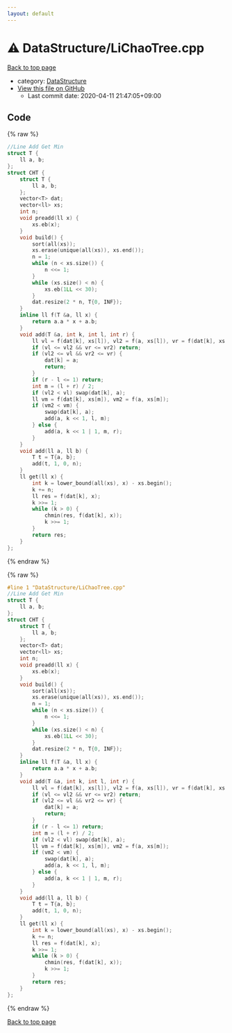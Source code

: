 ```yaml
---
layout: default
---
```


<!-- mathjax config similar to math.stackexchange -->
<script type="text/javascript" async
  src="https://cdnjs.cloudflare.com/ajax/libs/mathjax/2.7.5/MathJax.js?config=TeX-MML-AM_CHTML">
</script>
<script type="text/x-mathjax-config">
  MathJax.Hub.Config({
    TeX: { equationNumbers: { autoNumber: "AMS" }},
    tex2jax: {
      inlineMath: [ ['$','$'] ],
      processEscapes: true
    },
    "HTML-CSS": { matchFontHeight: false },
    displayAlign: "left",
    displayIndent: "2em"
  });
</script>

<script type="text/javascript" src="https://cdnjs.cloudflare.com/ajax/libs/jquery/3.4.1/jquery.min.js"></script>
<script src="https://cdn.jsdelivr.net/npm/jquery-balloon-js@1.1.2/jquery.balloon.min.js" integrity="sha256-ZEYs9VrgAeNuPvs15E39OsyOJaIkXEEt10fzxJ20+2I=" crossorigin="anonymous"></script>
<script type="text/javascript" src="../../assets/js/copy-button.js"></script>
<link rel="stylesheet" href="../../assets/css/copy-button.css" />


# :warning: DataStructure/LiChaoTree.cpp

<a href="../../index.html">Back to top page</a>

* category: <a href="../../index.html#5e248f107086635fddcead5bf28943fc">DataStructure</a>
* <a href="{{ site.github.repository_url }}/blob/master/DataStructure/LiChaoTree.cpp">View this file on GitHub</a>
    - Last commit date: 2020-04-11 21:47:05+09:00




## Code

<a id="unbundled"></a>
{% raw %}
```cpp
//Line Add Get Min
struct T {
    ll a, b;
};
struct CHT {
    struct T {
        ll a, b;
    };
    vector<T> dat;
    vector<ll> xs;
    int n;
    void preadd(ll x) {
        xs.eb(x);
    }
    void build() {
        sort(all(xs));
        xs.erase(unique(all(xs)), xs.end());
        n = 1;
        while (n < xs.size()) {
            n <<= 1;
        }
        while (xs.size() < n) {
            xs.eb(1LL << 30);
        }
        dat.resize(2 * n, T{0, INF});
    }
    inline ll f(T &a, ll x) {
        return a.a * x + a.b;
    }
    void add(T &a, int k, int l, int r) {
        ll vl = f(dat[k], xs[l]), vl2 = f(a, xs[l]), vr = f(dat[k], xs[r - 1]), vr2 = f(a, xs[r - 1]);
        if (vl <= vl2 && vr <= vr2) return;
        if (vl2 <= vl && vr2 <= vr) {
            dat[k] = a;
            return;
        }
        if (r - l <= 1) return;
        int m = (l + r) / 2;
        if (vl2 < vl) swap(dat[k], a);
        ll vm = f(dat[k], xs[m]), vm2 = f(a, xs[m]);
        if (vm2 < vm) {
            swap(dat[k], a);
            add(a, k << 1, l, m);
        } else {
            add(a, k << 1 | 1, m, r);
        }
    }
    void add(ll a, ll b) {
        T t = T{a, b};
        add(t, 1, 0, n);
    }
    ll get(ll x) {
        int k = lower_bound(all(xs), x) - xs.begin();
        k += n;
        ll res = f(dat[k], x);
        k >>= 1;
        while (k > 0) {
            chmin(res, f(dat[k], x));
            k >>= 1;
        }
        return res;
    }
};
```
{% endraw %}

<a id="bundled"></a>
{% raw %}
```cpp
#line 1 "DataStructure/LiChaoTree.cpp"
//Line Add Get Min
struct T {
    ll a, b;
};
struct CHT {
    struct T {
        ll a, b;
    };
    vector<T> dat;
    vector<ll> xs;
    int n;
    void preadd(ll x) {
        xs.eb(x);
    }
    void build() {
        sort(all(xs));
        xs.erase(unique(all(xs)), xs.end());
        n = 1;
        while (n < xs.size()) {
            n <<= 1;
        }
        while (xs.size() < n) {
            xs.eb(1LL << 30);
        }
        dat.resize(2 * n, T{0, INF});
    }
    inline ll f(T &a, ll x) {
        return a.a * x + a.b;
    }
    void add(T &a, int k, int l, int r) {
        ll vl = f(dat[k], xs[l]), vl2 = f(a, xs[l]), vr = f(dat[k], xs[r - 1]), vr2 = f(a, xs[r - 1]);
        if (vl <= vl2 && vr <= vr2) return;
        if (vl2 <= vl && vr2 <= vr) {
            dat[k] = a;
            return;
        }
        if (r - l <= 1) return;
        int m = (l + r) / 2;
        if (vl2 < vl) swap(dat[k], a);
        ll vm = f(dat[k], xs[m]), vm2 = f(a, xs[m]);
        if (vm2 < vm) {
            swap(dat[k], a);
            add(a, k << 1, l, m);
        } else {
            add(a, k << 1 | 1, m, r);
        }
    }
    void add(ll a, ll b) {
        T t = T{a, b};
        add(t, 1, 0, n);
    }
    ll get(ll x) {
        int k = lower_bound(all(xs), x) - xs.begin();
        k += n;
        ll res = f(dat[k], x);
        k >>= 1;
        while (k > 0) {
            chmin(res, f(dat[k], x));
            k >>= 1;
        }
        return res;
    }
};

```
{% endraw %}

<a href="../../index.html">Back to top page</a>

